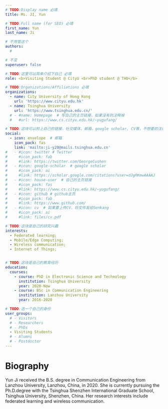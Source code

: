 ```yaml
---
# TODO:Display name 必填
title: Ms. JI, Yun  

# TODO:Full name (for SEO) 必填
first_name: Yun   
last_name: Ji

# 不用管这个
authors:
  # 

# 不变
superuser: false

# TODO:这里可以简单介绍下自己 必填
role: <b>Visiting Student @ CityU <br>PhD student @ THU</b>

# TODO:Organizations/Affiliations 必填
organizations:
  - name: City University of Hong Kong 
    url: 'https://www.cityu.edu.hk'
  - name: Tsinghua University
    url: 'https://www.tsinghua.edu.cn/'
  # - #name: Homepage  # 写自己的主页链接，如果没有则注释掉
  #   #url: https://www.cs.cityu.edu.hk/~yugufang/

# TODO:这块可以附上自己的链接，社交媒体，邮箱，google scholar, CV等，不想要的注释掉即可
social:
  - icon: envelope  # 邮箱
    icon_pack: fas
    link: 'mailto:ji-y20@mails.tsinghua.edu.cn'
#   - #icon: twitter # Twitter
#     #icon_pack: fab  
#     #link: https://twitter.com/GeorgeCushen
#   - #icon: google-scholar  # google scholar
#     #icon_pack: ai
#     #link: https://scholar.google.com/citations?user=dJgRKmwAAAAJ
#   - #icon: house-user  # 自己的主页链接
#     #icon_pack: fas
#     #link: https://www.cs.cityu.edu.hk/~yugufang/
#   - #icon: github # github主页
#     #icon_pack: fab   
#     #link: https://www.github.com/
#   - #icon: cv  # 如果要上传CV，将文件发给Senkang
#     #icon_pack: ai
#     #link: files/cv.pdf

# TODO:这块是自己的研究兴趣
interests:
  - Federated learning; 
  - Mobile/Edge Computing; 
  - Wireless communication; 
  - Internet of Things;


# TODO:这块是自己的教育经历
education:
  courses:
    - course: PhD in Electronic Science and Technology
      institution: Tsinghua University
      year: 2020-Now
    - course: BSc in Communication Engineering
      institution: Lanzhou University
      year: 2016-2020

# TODO:选一个自己的身份
user_groups:
  # - Visitors
  # - Researchers
  # - PhDs
  - Visiting Students
  # - Alumni
  # - Postdoctor
---
```

<!-- TODO:写自己的Biography -->
# Biography

Yun Ji received the B.S. degree in Communication Engineering from Lanzhou University, Lanzhou, China, in 2020. She is currently pursuing the Ph.D.degree with the Tsinghua Shenzhen International Graduate School, Tsinghua University, Shenzhen, China. Her research interests include federated learning and wireless communication.